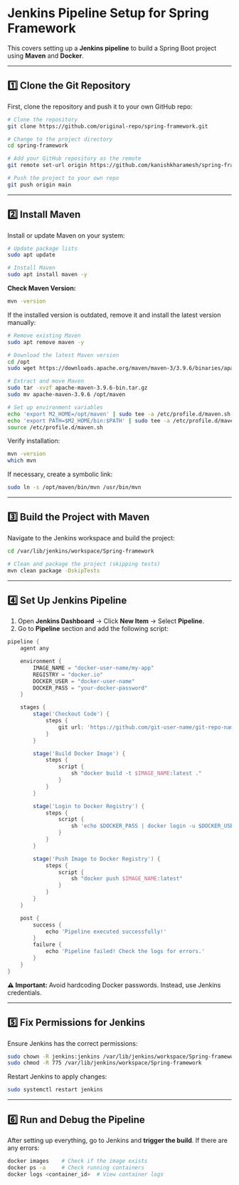 # Jenkins Pipeline Setup for Spring Framework

This covers setting up a **Jenkins pipeline** to build a Spring Boot project using **Maven** and **Docker**.

---

## 1️⃣ Clone the Git Repository

First, clone the repository and push it to your own GitHub repo:

```sh
# Clone the repository
git clone https://github.com/original-repo/spring-framework.git

# Change to the project directory
cd spring-framework

# Add your GitHub repository as the remote
git remote set-url origin https://github.com/kanishkharamesh/spring-framework.git

# Push the project to your own repo
git push origin main
```

---

## 2️⃣ Install Maven

Install or update Maven on your system:

```sh
# Update package lists
sudo apt update

# Install Maven
sudo apt install maven -y
```

**Check Maven Version:**

```sh
mvn -version
```

If the installed version is outdated, remove it and install the latest version manually:

```sh
# Remove existing Maven
sudo apt remove maven -y

# Download the latest Maven version
cd /opt
sudo wget https://downloads.apache.org/maven/maven-3/3.9.6/binaries/apache-maven-3.9.6-bin.tar.gz

# Extract and move Maven
sudo tar -xvzf apache-maven-3.9.6-bin.tar.gz
sudo mv apache-maven-3.9.6 /opt/maven

# Set up environment variables
echo 'export M2_HOME=/opt/maven' | sudo tee -a /etc/profile.d/maven.sh
echo 'export PATH=$M2_HOME/bin:$PATH' | sudo tee -a /etc/profile.d/maven.sh
source /etc/profile.d/maven.sh
```

Verify installation:

```sh
mvn -version
which mvn
```

If necessary, create a symbolic link:

```sh
sudo ln -s /opt/maven/bin/mvn /usr/bin/mvn
```

---

## 3️⃣ Build the Project with Maven

Navigate to the Jenkins workspace and build the project:

```sh
cd /var/lib/jenkins/workspace/Spring-framework

# Clean and package the project (skipping tests)
mvn clean package -DskipTests
```

---

## 4️⃣ Set Up Jenkins Pipeline

1. Open **Jenkins Dashboard** → Click **New Item** → Select **Pipeline**.
2. Go to **Pipeline** section and add the following script:

```groovy
pipeline {
    agent any

    environment {
        IMAGE_NAME = "docker-user-name/my-app"
        REGISTRY = "docker.io"
        DOCKER_USER = "docker-user-name"
        DOCKER_PASS = "your-docker-password"
    }

    stages {
        stage('Checkout Code') {
            steps {
                git url: 'https://github.com/git-user-name/git-repo-name.git', branch: 'main'
            }
        }

        stage('Build Docker Image') {
            steps {
                script {
                    sh "docker build -t $IMAGE_NAME:latest ."
                }
            }
        }

        stage('Login to Docker Registry') {
            steps {
                script {
                    sh 'echo $DOCKER_PASS | docker login -u $DOCKER_USER --password-stdin'
                }
            }
        }

        stage('Push Image to Docker Registry') {
            steps {
                script {
                    sh "docker push $IMAGE_NAME:latest"
                }
            }
        }
    }

    post {
        success {
            echo 'Pipeline executed successfully!'
        }
        failure {
            echo 'Pipeline failed! Check the logs for errors.'
        }
    }
}
```

**⚠️ Important:** Avoid hardcoding Docker passwords. Instead, use Jenkins credentials.

---

## 5️⃣ Fix Permissions for Jenkins

Ensure Jenkins has the correct permissions:

```sh
sudo chown -R jenkins:jenkins /var/lib/jenkins/workspace/Spring-framework
sudo chmod -R 775 /var/lib/jenkins/workspace/Spring-framework
```

Restart Jenkins to apply changes:

```sh
sudo systemctl restart jenkins
```

---

## 6️⃣ Run and Debug the Pipeline

After setting up everything, go to Jenkins and **trigger the build**.
If there are any errors:

```sh
docker images    # Check if the image exists  
docker ps -a     # Check running containers  
docker logs <container_id>  # View container logs  
```
